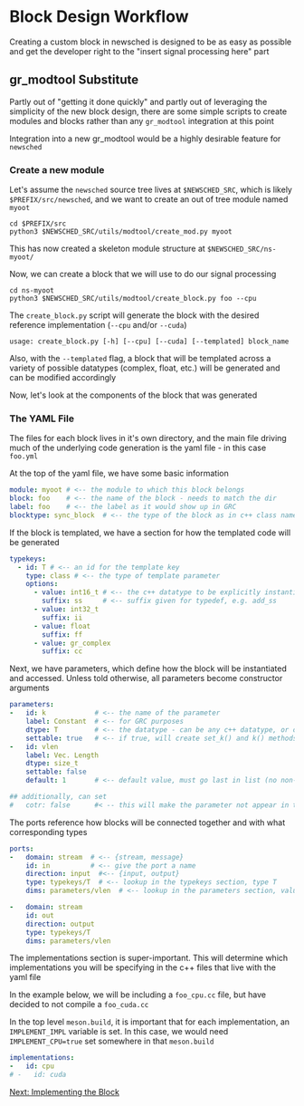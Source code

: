 # Block Design Workflow

Creating a custom block in newsched is designed to be as easy as possible and get the
developer right to the "insert signal processing here" part 

## gr_modtool Substitute

Partly out of "getting it done quickly" and partly out of leveraging the simplicity of 
the new block design, there are some simple scripts to create modules and blocks
rather than any `gr_modtool` integration at this point

Integration into a new gr_modtool would be a highly desirable feature for `newsched`

### Create a new module
Let's assume the `newsched` source tree lives at `$NEWSCHED_SRC`, which is likely
`$PREFIX/src/newsched`, and we want to create an out of tree module named `myoot`

```
cd $PREFIX/src
python3 $NEWSCHED_SRC/utils/modtool/create_mod.py myoot
```
This has now created a skeleton module structure at `$NEWSCHED_SRC/ns-myoot/`

Now, we can create a block that we will use to do our signal processing

```
cd ns-myoot
python3 $NEWSCHED_SRC/utils/modtool/create_block.py foo --cpu
```
The `create_block.py` script will generate the block with the desired reference
implementation (`--cpu` and/or `--cuda`)
```
usage: create_block.py [-h] [--cpu] [--cuda] [--templated] block_name
```
Also, with the `--templated` flag, a block that will be templated across a 
variety of possible datatypes (complex, float, etc.) will be generated and 
can be modified accordingly

Now, let's look at the components of the block that was generated
### The YAML File
The files for each block lives in it's own directory, and the main file driving
much of the underlying code generation is the yaml file - in this case `foo.yml`

At the top of the yaml file, we have some basic information
```yaml
module: myoot # <-- the module to which this block belongs
block: foo    # <-- the name of the block - needs to match the dir
label: foo    # <-- the label as it would show up in GRC
blocktype: sync_block  # <-- the type of the block as in c++ class names {sync_block, block }
```

If the block is templated, we have a section for how the templated code will
be generated
```yaml
typekeys:
  - id: T # <-- an id for the template key
    type: class # <-- the type of template parameter
    options:    
      - value: int16_t # <-- the c++ datatype to be explicitly instantiated
        suffix: ss     # <-- suffix given for typedef, e.g. add_ss
      - value: int32_t 
        suffix: ii 
      - value: float
        suffix: ff   
      - value: gr_complex 
        suffix: cc 
```
Next, we have parameters, which define how the block will be instantiated
and accessed.  Unless told otherwise, all parameters become constructor 
arguments

```yaml
parameters:
-   id: k            # <-- the name of the parameter
    label: Constant  # <-- for GRC purposes
    dtype: T         # <-- the datatype - can be any c++ datatype, or one of the typekeys
    settable: true   # <-- if true, will create set_k() and k() methods
-   id: vlen
    label: Vec. Length
    dtype: size_t
    settable: false
    default: 1       # <-- default value, must go last in list (no non-default value parameters after a default)

## additionally, can set
#   cotr: false      #< -- this will make the parameter not appear in the constructor, but can be set or queried via accessors
```

The ports reference how blocks will be connected together and with what corresponding types
```yaml
ports:
-   domain: stream  # <-- {stream, message}
    id: in          # <-- give the port a name
    direction: input  #<-- {input, output}
    type: typekeys/T  # <-- lookup in the typekeys section, type T
    dims: parameters/vlen  # <-- lookup in the parameters section, value of vlen

-   domain: stream
    id: out
    direction: output
    type: typekeys/T
    dims: parameters/vlen
```

The implementations section is super-important. This will determine which implementations you will 
be specifying in the c++ files that live with the yaml file

In the example below, we will be including a `foo_cpu.cc` file, but have decided to not compile a 
`foo_cuda.cc`

In the top level `meson.build`, it is important that for each implementation, an `IMPLEMENT_IMPL` 
variable is set.  In this case, we would need `IMPLEMENT_CPU=true` set somewhere in that `meson.build`

```yaml
implementations:
-   id: cpu
# -   id: cuda
```

[Next: Implementing the Block](05_BlockImplementation)